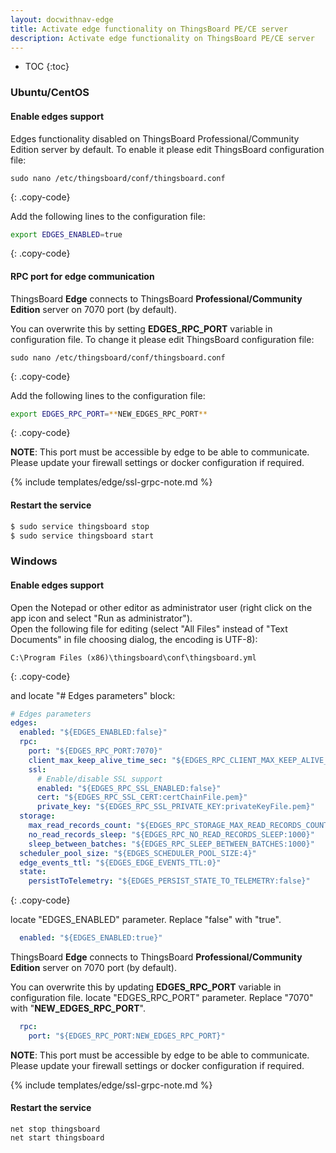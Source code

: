 ```yaml
---
layout: docwithnav-edge
title: Activate edge functionality on ThingsBoard PE/CE server
description: Activate edge functionality on ThingsBoard PE/CE server
---
```


* TOC
{:toc}

### Ubuntu/CentOS
#### Enable edges support 

Edges functionality disabled on ThingsBoard Professional/Community Edition server by default. 
To enable it please edit ThingsBoard configuration file:

```text
sudo nano /etc/thingsboard/conf/thingsboard.conf
```
{: .copy-code}

Add the following lines to the configuration file:

```bash
export EDGES_ENABLED=true
```
{: .copy-code}

#### RPC port for edge communication

ThingsBoard **Edge** connects to ThingsBoard **Professional/Community Edition** server on 7070 port (by default).

You can overwrite this by setting **EDGES_RPC_PORT** variable in configuration file.
To change it please edit ThingsBoard configuration file:

```text
sudo nano /etc/thingsboard/conf/thingsboard.conf
```
{: .copy-code}

Add the following lines to the configuration file:

```bash
export EDGES_RPC_PORT=**NEW_EDGES_RPC_PORT**
```
{: .copy-code}

**NOTE**: This port must be accessible by edge to be able to communicate. Please update your firewall settings or docker configuration if required.

{% include templates/edge/ssl-grpc-note.md %}

#### Restart the service

```bash
$ sudo service thingsboard stop
$ sudo service thingsboard start
```

### Windows

#### Enable edges support 

Open the Notepad or other editor as administrator user (right click on the app icon and select "Run as administrator").  
Open the following file for editing (select "All Files" instead of "Text Documents" in file choosing dialog, the encoding is UTF-8):

```text 
C:\Program Files (x86)\thingsboard\conf\thingsboard.yml
``` 
{: .copy-code}


and locate "# Edges parameters" block:

```yml
# Edges parameters
edges:
  enabled: "${EDGES_ENABLED:false}"
  rpc:
    port: "${EDGES_RPC_PORT:7070}"
    client_max_keep_alive_time_sec: "${EDGES_RPC_CLIENT_MAX_KEEP_ALIVE_TIME_SEC:300}"
    ssl:
      # Enable/disable SSL support
      enabled: "${EDGES_RPC_SSL_ENABLED:false}"
      cert: "${EDGES_RPC_SSL_CERT:certChainFile.pem}"
      private_key: "${EDGES_RPC_SSL_PRIVATE_KEY:privateKeyFile.pem}"
  storage:
    max_read_records_count: "${EDGES_RPC_STORAGE_MAX_READ_RECORDS_COUNT:50}"
    no_read_records_sleep: "${EDGES_RPC_NO_READ_RECORDS_SLEEP:1000}"
    sleep_between_batches: "${EDGES_RPC_SLEEP_BETWEEN_BATCHES:1000}"
  scheduler_pool_size: "${EDGES_SCHEDULER_POOL_SIZE:4}"
  edge_events_ttl: "${EDGES_EDGE_EVENTS_TTL:0}"
  state:
    persistToTelemetry: "${EDGES_PERSIST_STATE_TO_TELEMETRY:false}"
``` 
{: .copy-code}

locate "EDGES_ENABLED" parameter. Replace "false" with "true".

```yml
  enabled: "${EDGES_ENABLED:true}"
```

ThingsBoard **Edge** connects to ThingsBoard **Professional/Community Edition** server on 7070 port (by default).

You can overwrite this by updating **EDGES_RPC_PORT** variable in configuration file.
locate "EDGES_RPC_PORT" parameter. Replace "7070" with "**NEW_EDGES_RPC_PORT**".

```yml
  rpc:
    port: "${EDGES_RPC_PORT:NEW_EDGES_RPC_PORT}"
```

**NOTE**: This port must be accessible by edge to be able to communicate. Please update your firewall settings or docker configuration if required.

{% include templates/edge/ssl-grpc-note.md %}

#### Restart the service

```text
net stop thingsboard
net start thingsboard
```
